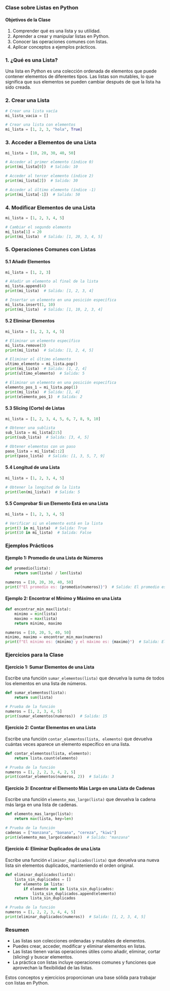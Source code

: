 ### Clase sobre Listas en Python

#### Objetivos de la Clase
1. Comprender qué es una lista y su utilidad.
2. Aprender a crear y manipular listas en Python.
3. Conocer las operaciones comunes con listas.
4. Aplicar conceptos a ejemplos prácticos.

### 1. ¿Qué es una Lista?
Una lista en Python es una colección ordenada de elementos que puede contener elementos de diferentes tipos. Las listas son mutables, lo que significa que sus elementos se pueden cambiar después de que la lista ha sido creada.

### 2. Crear una Lista

```python
# Crear una lista vacía
mi_lista_vacia = []

# Crear una lista con elementos
mi_lista = [1, 2, 3, "hola", True]
```

### 3. Acceder a Elementos de una Lista

```python
mi_lista = [10, 20, 30, 40, 50]

# Acceder al primer elemento (índice 0)
print(mi_lista[0])  # Salida: 10

# Acceder al tercer elemento (índice 2)
print(mi_lista[2])  # Salida: 30

# Acceder al último elemento (índice -1)
print(mi_lista[-1])  # Salida: 50
```

### 4. Modificar Elementos de una Lista

```python
mi_lista = [1, 2, 3, 4, 5]

# Cambiar el segundo elemento
mi_lista[1] = 20
print(mi_lista)  # Salida: [1, 20, 3, 4, 5]
```

### 5. Operaciones Comunes con Listas

#### 5.1 Añadir Elementos

```python
mi_lista = [1, 2, 3]

# Añadir un elemento al final de la lista
mi_lista.append(4)
print(mi_lista)  # Salida: [1, 2, 3, 4]

# Insertar un elemento en una posición específica
mi_lista.insert(1, 10)
print(mi_lista)  # Salida: [1, 10, 2, 3, 4]
```

#### 5.2 Eliminar Elementos

```python
mi_lista = [1, 2, 3, 4, 5]

# Eliminar un elemento específico
mi_lista.remove(3)
print(mi_lista)  # Salida: [1, 2, 4, 5]

# Eliminar el último elemento
ultimo_elemento = mi_lista.pop()
print(mi_lista)  # Salida: [1, 2, 4]
print(ultimo_elemento)  # Salida: 5

# Eliminar un elemento en una posición específica
elemento_pos_1 = mi_lista.pop(1)
print(mi_lista)  # Salida: [1, 4]
print(elemento_pos_1)  # Salida: 2
```

#### 5.3 Slicing (Corte) de Listas

```python
mi_lista = [1, 2, 3, 4, 5, 6, 7, 8, 9, 10]

# Obtener una sublista
sub_lista = mi_lista[2:5]
print(sub_lista)  # Salida: [3, 4, 5]

# Obtener elementos con un paso
paso_lista = mi_lista[::2]
print(paso_lista)  # Salida: [1, 3, 5, 7, 9]
```

#### 5.4 Longitud de una Lista

```python
mi_lista = [1, 2, 3, 4, 5]

# Obtener la longitud de la lista
print(len(mi_lista))  # Salida: 5
```

#### 5.5 Comprobar Si un Elemento Está en una Lista

```python
mi_lista = [1, 2, 3, 4, 5]

# Verificar si un elemento está en la lista
print(3 in mi_lista)  # Salida: True
print(10 in mi_lista)  # Salida: False
```

### Ejemplos Prácticos

#### Ejemplo 1: Promedio de una Lista de Números

```python
def promedio(lista):
    return sum(lista) / len(lista)

numeros = [10, 20, 30, 40, 50]
print(f"El promedio es: {promedio(numeros)}")  # Salida: El promedio es: 30.0
```

#### Ejemplo 2: Encontrar el Mínimo y Máximo en una Lista

```python
def encontrar_min_max(lista):
    minimo = min(lista)
    maximo = max(lista)
    return minimo, maximo

numeros = [10, 20, 5, 40, 50]
minimo, maximo = encontrar_min_max(numeros)
print(f"El mínimo es: {minimo} y el máximo es: {maximo}")  # Salida: El mínimo es: 5 y el máximo es: 50
```

### Ejercicios para la Clase

#### Ejercicio 1: Sumar Elementos de una Lista
Escribe una función `sumar_elementos(lista)` que devuelva la suma de todos los elementos en una lista de números.

```python
def sumar_elementos(lista):
    return sum(lista)

# Prueba de la función
numeros = [1, 2, 3, 4, 5]
print(sumar_elementos(numeros))  # Salida: 15
```

#### Ejercicio 2: Contar Elementos en una Lista
Escribe una función `contar_elementos(lista, elemento)` que devuelva cuántas veces aparece un elemento específico en una lista.

```python
def contar_elementos(lista, elemento):
    return lista.count(elemento)

# Prueba de la función
numeros = [1, 2, 2, 3, 4, 2, 5]
print(contar_elementos(numeros, 2))  # Salida: 3
```

#### Ejercicio 3: Encontrar el Elemento Más Largo en una Lista de Cadenas
Escribe una función `elemento_mas_largo(lista)` que devuelva la cadena más larga en una lista de cadenas.

```python
def elemento_mas_largo(lista):
    return max(lista, key=len)

# Prueba de la función
cadenas = ["manzana", "banana", "cereza", "kiwi"]
print(elemento_mas_largo(cadenas))  # Salida: "manzana"
```

#### Ejercicio 4: Eliminar Duplicados de una Lista
Escribe una función `eliminar_duplicados(lista)` que devuelva una nueva lista sin elementos duplicados, manteniendo el orden original.

```python
def eliminar_duplicados(lista):
    lista_sin_duplicados = []
    for elemento in lista:
        if elemento not in lista_sin_duplicados:
            lista_sin_duplicados.append(elemento)
    return lista_sin_duplicados

# Prueba de la función
numeros = [1, 2, 2, 3, 4, 4, 5]
print(eliminar_duplicados(numeros))  # Salida: [1, 2, 3, 4, 5]
```

### Resumen
- Las listas son colecciones ordenadas y mutables de elementos.
- Puedes crear, acceder, modificar y eliminar elementos en listas.
- Las listas tienen varias operaciones útiles como añadir, eliminar, cortar (slicing) y buscar elementos.
- La práctica con listas incluye operaciones comunes y funciones que aprovechan la flexibilidad de las listas.

Estos conceptos y ejercicios proporcionan una base sólida para trabajar con listas en Python.
